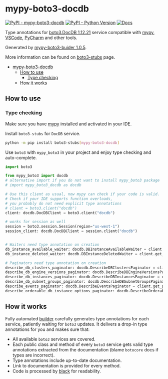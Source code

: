 # mypy-boto3-docdb

[![PyPI - mypy-boto3-docdb](https://img.shields.io/pypi/v/mypy-boto3-docdb.svg?color=blue)](https://pypi.org/project/mypy-boto3-docdb)
[![PyPI - Python Version](https://img.shields.io/pypi/pyversions/mypy-boto3-docdb.svg?color=blue)](https://pypi.org/project/mypy-boto3-docdb)
[![Docs](https://img.shields.io/readthedocs/mypy-boto3-builder.svg?color=blue)](https://mypy-boto3-builder.readthedocs.io/)

Type annotations for
[boto3.DocDB 1.12.21](https://boto3.amazonaws.com/v1/documentation/api/1.12.21/reference/services/docdb.html#DocDB) service
compatible with [mypy](https://github.com/python/mypy), [VSCode](https://code.visualstudio.com/),
[PyCharm](https://www.jetbrains.com/pycharm/) and other tools.

Generated by [mypy-boto3-buider 1.0.5](https://github.com/vemel/mypy_boto3_builder).

More information can be found on [boto3-stubs](https://pypi.org/project/boto3-stubs/) page.

- [mypy-boto3-docdb](#mypy-boto3-docdb)
  - [How to use](#how-to-use)
    - [Type checking](#type-checking)
  - [How it works](#how-it-works)

## How to use

### Type checking

Make sure you have [mypy](https://github.com/python/mypy) installed and activated in your IDE.

Install `boto3-stubs` for `DocDB` service.

```bash
python -m pip install boto3-stubs[mypy-boto3-docdb]
```

Use `boto3` with `mypy_boto3` in your project and enjoy type checking and auto-complete.

```python
import boto3

from mypy_boto3 import docdb
# alternative import if you do not want to install mypy_boto3 package
# import mypy_boto3_docdb as docdb

# Use this client as usual, now mypy can check if your code is valid.
# Check if your IDE supports function overloads,
# you probably do not need explicit type annotations
# client = boto3.client("docdb")
client: docdb.DocDBClient = boto3.client("docdb")

# works for session as well
session = boto3.session.Session(region="us-west-1")
session_client: docdb.DocDBClient = session.client("docdb")


# Waiters need type annotation on creation
db_instance_available_waiter: docdb.DBInstanceAvailableWaiter = client.get_waiter("db_instance_available")
db_instance_deleted_waiter: docdb.DBInstanceDeletedWaiter = client.get_waiter("db_instance_deleted")

# Paginators need type annotation on creation
describe_db_clusters_paginator: docdb.DescribeDBClustersPaginator = client.get_paginator("describe_db_clusters")
describe_db_engine_versions_paginator: docdb.DescribeDBEngineVersionsPaginator = client.get_paginator("describe_db_engine_versions")
describe_db_instances_paginator: docdb.DescribeDBInstancesPaginator = client.get_paginator("describe_db_instances")
describe_db_subnet_groups_paginator: docdb.DescribeDBSubnetGroupsPaginator = client.get_paginator("describe_db_subnet_groups")
describe_events_paginator: docdb.DescribeEventsPaginator = client.get_paginator("describe_events")
describe_orderable_db_instance_options_paginator: docdb.DescribeOrderableDBInstanceOptionsPaginator = client.get_paginator("describe_orderable_db_instance_options")
```

## How it works

Fully automated [builder](https://github.com/vemel/mypy_boto3_builder) carefully generates
type annotations for each service, patiently waiting for `boto3` updates. It delivers
a drop-in type annotations for you and makes sure that:

- All available `boto3` services are covered.
- Each public class and method of every `boto3` service gets valid type annotations
  extracted from the documentation (blame `botocore` docs if types are incorrect).
- Type annotations include up-to-date documentation.
- Link to documentation is provided for every method.
- Code is processed by [black](https://github.com/psf/black) for readability.